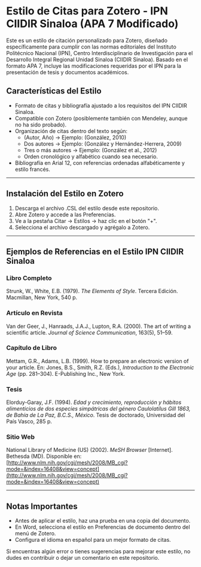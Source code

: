 # Estilo de Citas para Zotero - IPN CIIDIR Sinaloa (APA 7 Modificado)

Este es un estilo de citación personalizado para Zotero, diseñado específicamente para cumplir con las normas editoriales del Instituto Politécnico Nacional (IPN), Centro Interdisciplinario de Investigación para el Desarrollo Integral Regional Unidad Sinaloa (CIIDIR Sinaloa). Basado en el formato APA 7, incluye las modificaciones requeridas por el IPN para la presentación de tesis y documentos académicos.

## Características del Estilo

- Formato de citas y bibliografía ajustado a los requisitos del IPN CIIDIR Sinaloa.
- Compatible con Zotero (posiblemente también con Mendeley, aunque no ha sido probado).
- Organización de citas dentro del texto según:
  - (Autor, Año) → Ejemplo: (González, 2010)
  - Dos autores → Ejemplo: (González y Hernández-Herrera, 2009)
  - Tres o más autores → Ejemplo: (González et al., 2012)
  - Orden cronológico y alfabético cuando sea necesario.
- Bibliografía en Arial 12, con referencias ordenadas alfabéticamente y estilo francés.

---

## Instalación del Estilo en Zotero

1. Descarga el archivo .CSL del estilo desde este repositorio.
2. Abre Zotero y accede a las Preferencias.
3. Ve a la pestaña Citar → Estilos → haz clic en el botón "+".
4. Selecciona el archivo descargado y agrégalo a Zotero.

---

## Ejemplos de Referencias en el Estilo IPN CIIDIR Sinaloa

### Libro Completo

Strunk, W., White, E.B. (1979). *The Elements of Style*. Tercera Edición. Macmillan, New York, 540 p.

### Artículo en Revista

Van der Geer, J., Hanraads, J.A.J., Lupton, R.A. (2000). The art of writing a scientific article. *Journal of Science Communication*, 163(5), 51–59.

### Capítulo de Libro

Mettam, G.R., Adams, L.B. (1999). How to prepare an electronic version of your article. En: Jones, B.S., Smith, R.Z. (Eds.), *Introduction to the Electronic Age* (pp. 281–304). E-Publishing Inc., New York.

### Tesis

Elorduy-Garay, J.F. (1994). *Edad y crecimiento, reproducción y hábitos alimenticios de dos especies simpátricas del género Caulolatilus Gill 1863, de Bahía de La Paz, B.C.S., México*. Tesis de doctorado, Universidad del País Vasco, 285 p.

### Sitio Web

National Library of Medicine (US) (2002). *MeSH Browser* [Internet]. Bethesda (MD). Disponible en: [http://www.nlm.nih.gov/cgi/mesh/2008/MB_cgi?mode=&index=16408&view=concept](http://www.nlm.nih.gov/cgi/mesh/2008/MB_cgi?mode=&index=16408&view=concept)

---

## Notas Importantes

- Antes de aplicar el estilo, haz una prueba en una copia del documento.
- En Word, selecciona el estilo en Preferencias de documento dentro del menú de Zotero.
- Configura el idioma en español para un mejor formato de citas.

Si encuentras algún error o tienes sugerencias para mejorar este estilo, no dudes en contribuir o dejar un comentario en este repositorio.
